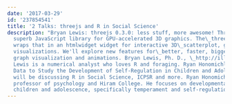 ```yaml
---
date: '2017-03-29'
id: '237854541'
title: '2 Talks: threejs and R in Social Science'
description: "Bryan Lewis: threejs 0.3.0: less stuff, more awesome! Three.js is a
  superb JavaScript library for GPU-accelerated 3D graphics. The\_threejs R package
  wraps that in an htmlwidget widget for interactive 3D\_scatterplot, globe and graph
  visualizations. We'll explore new features for\_better, faster, bigger, interactive
  graph visualization and animations. Bryan Lewis, Ph. D., \_http://illposed.net Bryan
  Lewis is a numerical analyst who loves R and foraging. Ryan Honomichl: Using Secondary
  Data to Study the Development of Self-Regulation in Children and Adolescents Ryan
  will be discussing R in Social Science, ICPSR and more. Ryan Honomichl is an associate
  professor of psychology and Hiram College. He focuses on developmental issues of
  children and adolescence, specifically temperament and self-regulation. "
---
```

